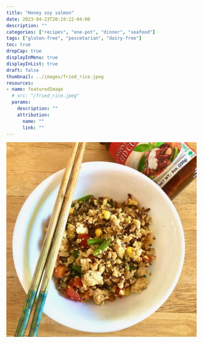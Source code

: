 ```yaml
---
title: "Honey soy salmon"
date: 2023-04-23T20:19:22-04:00
description: ""
categories: ["recipes", "one-pot", "dinner", "seafood"]
tags: ["gluten-free", "pescetarian", "dairy-free"]
toc: true
dropCap: true
displayInMenu: true
displayInList: true
draft: false
thumbnail: ../images/fried_rice.jpeg
resources:
- name: featuredImage
  # src: "/fried_rice.jpeg"
  params:
    description: ""
    attribution:
      name: ""
      link: ""
---
```


![fried rice](../../images/fried_rice.jpeg)
